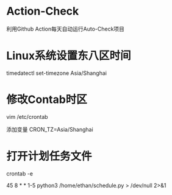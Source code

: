 # Action-Check

利用Github Action每天自动运行Auto-Check项目

# Linux系统设置东八区时间

timedatectl set-timezone Asia/Shanghai

# 修改Contab时区

vim /etc/crontab

添加变量 CRON_TZ=Asia/Shanghai

# 打开计划任务文件

crontab -e

45 8 * * 1-5 python3 /home/ethan/schedule.py > /dev/null 2>&1
